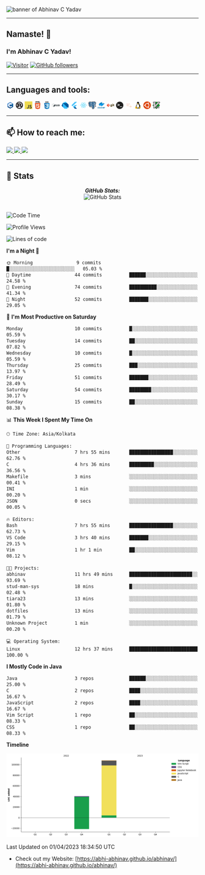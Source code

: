 <img src="http://0x0.st/HsQz.webp" alt="banner of Abhinav C Yadav"> <hr>
<!-- <h2 align='center'>Abhinav C Yadav @abhi-abhinav</h2>
<p align='center'><b>Graduate Student at St.Joseph Engineering College Mangaluru</b></p> -->

<h2>Namaste! 🙏</h2>
<h3>I'm Abhinav C Yadav!</h3>

[![Visitor](https://visitor-badge.laobi.icu/badge?page_id=abhi-abhinav.abhinav-abhinav)](https://github.com/abhi-abhinav) [![GitHub followers](https://img.shields.io/github/followers/abhi-abhinav.svg?style=social&label=Follow)](https://github.com/abhi-abhinav?tab=followers)
<hr>

<div>
 <h2>Languages and tools:</h2> 
<code><img height="20" src="https://raw.githubusercontent.com/github/explore/80688e429a7d4ef2fca1e82350fe8e3517d3494d/topics/c/c.png"></code>
<code><img height="20" src="https://raw.githubusercontent.com/github/explore/80688e429a7d4ef2fca1e82350fe8e3517d3494d/topics/rust/rust.png"></code>
<code><img height="20" src="https://raw.githubusercontent.com/github/explore/80688e429a7d4ef2fca1e82350fe8e3517d3494d/topics/javascript/javascript.png"></code>
  <code><img height="20" src="https://raw.githubusercontent.com/github/explore/80688e429a7d4ef2fca1e82350fe8e3517d3494d/topics/html/html.png"></code>
  <code><img height="20" src="https://raw.githubusercontent.com/github/explore/80688e429a7d4ef2fca1e82350fe8e3517d3494d/topics/css/css.png"></code>
<code><img height="20" src="https://raw.githubusercontent.com/github/explore/5c058a388828bb5fde0bcafd4bc867b5bb3f26f3/topics/bash/bash.png"></code>
<code><img height="20" src="https://raw.githubusercontent.com/github/explore/80688e429a7d4ef2fca1e82350fe8e3517d3494d/topics/dart/dart.png"></code>
<code><img height="20" src="https://raw.githubusercontent.com/github/explore/80688e429a7d4ef2fca1e82350fe8e3517d3494d/topics/flutter/flutter.png"></code>
<code><img height="20" src="https://raw.githubusercontent.com/github/explore/80688e429a7d4ef2fca1e82350fe8e3517d3494d/topics/react/react.png"></code>
<code><img height="20" src="https://raw.githubusercontent.com/github/explore/80688e429a7d4ef2fca1e82350fe8e3517d3494d/topics/postgresql/postgresql.png"></code>
<code><img height="20" src="https://raw.githubusercontent.com/github/explore/80688e429a7d4ef2fca1e82350fe8e3517d3494d/topics/docker/docker.png"></code>
 <code><img height="20" src="https://raw.githubusercontent.com/github/explore/80688e429a7d4ef2fca1e82350fe8e3517d3494d/topics/git/git.png"></code>
 <code><img height="20" src="https://raw.githubusercontent.com/github/explore/80688e429a7d4ef2fca1e82350fe8e3517d3494d/topics/terminal/terminal.png"></code> <code><img height="20" src="https://raw.githubusercontent.com/github/explore/80688e429a7d4ef2fca1e82350fe8e3517d3494d/topics/fish/fish.png"></code>
<code><img height="20" src="https://raw.githubusercontent.com/github/explore/80688e429a7d4ef2fca1e82350fe8e3517d3494d/topics/linux/linux.png"></code>
 <code><img height="20" src="https://raw.githubusercontent.com/github/explore/80688e429a7d4ef2fca1e82350fe8e3517d3494d/topics/ubuntu/ubuntu.png"></code>
  <code><img height="20" src="https://raw.githubusercontent.com/github/explore/80688e429a7d4ef2fca1e82350fe8e3517d3494d/topics/vim/vim.png"></code>
</div>
<hr>
<h2>📫 How to reach me:</h2>
<!-- This section you create this variables that are used above -->
 <a href="https://www.linkedin.com/in/abhinav-c-yadav-7427ab1aa/" target="_blank" rel="noreferrer">
    <img height="40" src="https://img.icons8.com/bubbles/*/linkedin.png"/>
</a>
<a href="https://twitter.com/aabhinav__" target="_blank" rel="noreferrer" >
    <img height="40" src="https://img.icons8.com/cotton/*/twitter.png"/>
</a>
<a href="https://www.instagram.com/abhinavcyadav/" target="_blank" rel="noreferrer">
 <img height="40" src="https://img.icons8.com/cotton/*/instagram-new.png"/>
</a>
<hr>

<h2>👀 Stats</h2>
<div>
 <p align="center">
  <b><em>GitHub Stats:</em></b> <br/>
    <img src="https://github-readme-streak-stats.herokuapp.com/?user=abhi-abhinav&show_icons=true&theme=gotham" alt="GitHub Stats" /> <br/><br/>
  </p>
 
 <!--START_SECTION:waka-->
![Code Time](http://img.shields.io/badge/Code%20Time-66%20hrs%2051%20mins-blue)

![Profile Views](http://img.shields.io/badge/Profile%20Views-3-blue)

![Lines of code](https://img.shields.io/badge/From%20Hello%20World%20I%27ve%20Written-148.0%20thousand%20lines%20of%20code-blue)

**I'm a Night 🦉** 

```text
🌞 Morning                9 commits           █░░░░░░░░░░░░░░░░░░░░░░░░   05.03 % 
🌆 Daytime                44 commits          ██████░░░░░░░░░░░░░░░░░░░   24.58 % 
🌃 Evening                74 commits          ██████████░░░░░░░░░░░░░░░   41.34 % 
🌙 Night                  52 commits          ███████░░░░░░░░░░░░░░░░░░   29.05 % 
```
📅 **I'm Most Productive on Saturday** 

```text
Monday                   10 commits          █░░░░░░░░░░░░░░░░░░░░░░░░   05.59 % 
Tuesday                  14 commits          ██░░░░░░░░░░░░░░░░░░░░░░░   07.82 % 
Wednesday                10 commits          █░░░░░░░░░░░░░░░░░░░░░░░░   05.59 % 
Thursday                 25 commits          ███░░░░░░░░░░░░░░░░░░░░░░   13.97 % 
Friday                   51 commits          ███████░░░░░░░░░░░░░░░░░░   28.49 % 
Saturday                 54 commits          ████████░░░░░░░░░░░░░░░░░   30.17 % 
Sunday                   15 commits          ██░░░░░░░░░░░░░░░░░░░░░░░   08.38 % 
```


📊 **This Week I Spent My Time On** 

```text
🕑︎ Time Zone: Asia/Kolkata

💬 Programming Languages: 
Other                    7 hrs 55 mins       ████████████████░░░░░░░░░   62.76 % 
C                        4 hrs 36 mins       █████████░░░░░░░░░░░░░░░░   36.56 % 
Makefile                 3 mins              ░░░░░░░░░░░░░░░░░░░░░░░░░   00.41 % 
INI                      1 min               ░░░░░░░░░░░░░░░░░░░░░░░░░   00.20 % 
JSON                     0 secs              ░░░░░░░░░░░░░░░░░░░░░░░░░   00.05 % 

🔥 Editors: 
Bash                     7 hrs 55 mins       ████████████████░░░░░░░░░   62.73 % 
VS Code                  3 hrs 40 mins       ███████░░░░░░░░░░░░░░░░░░   29.15 % 
Vim                      1 hr 1 min          ██░░░░░░░░░░░░░░░░░░░░░░░   08.12 % 

🐱‍💻 Projects: 
abhinav                  11 hrs 49 mins      ███████████████████████░░   93.69 % 
stud-man-sys             18 mins             █░░░░░░░░░░░░░░░░░░░░░░░░   02.48 % 
tiara23                  13 mins             ░░░░░░░░░░░░░░░░░░░░░░░░░   01.80 % 
dotfiles                 13 mins             ░░░░░░░░░░░░░░░░░░░░░░░░░   01.79 % 
Unknown Project          1 min               ░░░░░░░░░░░░░░░░░░░░░░░░░   00.20 % 

💻 Operating System: 
Linux                    12 hrs 37 mins      █████████████████████████   100.00 % 
```

**I Mostly Code in Java** 

```text
Java                     3 repos             ██████░░░░░░░░░░░░░░░░░░░   25.00 % 
C                        2 repos             ████░░░░░░░░░░░░░░░░░░░░░   16.67 % 
JavaScript               2 repos             ████░░░░░░░░░░░░░░░░░░░░░   16.67 % 
Vim Script               1 repo              ██░░░░░░░░░░░░░░░░░░░░░░░   08.33 % 
CSS                      1 repo              ██░░░░░░░░░░░░░░░░░░░░░░░   08.33 % 
```



**Timeline**

![Lines of Code chart](https://raw.githubusercontent.com/abhi-abhinav/abhi-abhinav/main/assets/bar_graph.png)


 Last Updated on 01/04/2023 18:34:50 UTC
<!--END_SECTION:waka-->
</div>


- Check out my Website: [https://abhi-abhinav.github.io/abhinav/](https://abhi-abhinav.github.io/abhinav/)

<!---
abhi-abhinav/abhi-abhinav is a ✨ special ✨ repository because its `README.md` (this file) appears on your GitHub profile.
You can click the Preview link to take a look at your changes.
--->
